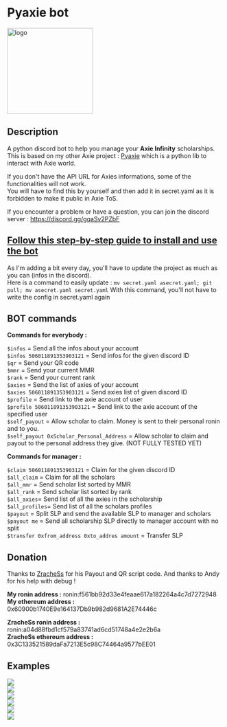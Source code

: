 # Pyaxie bot

<img src="https://github.com/vmercadi/pyaxie-bot/blob/master/img/Pyaxie.png" alt="logo" width="200"/>

## Description

A python discord bot to help you manage your **Axie Infinity** scholarships.  
This is based on my other Axie project : [Pyaxie](https://github.com/vmercadi/pyaxie) which is a python lib to interact with Axie world.

If you don't have the API URL for Axies informations, some of the functionalities will not work.  
You will have to find this by yourself and then add it in secret.yaml as it is forbidden to make it public in Axie ToS.

If you encounter a problem or have a question, you can join the discord server : https://discord.gg/gqaSv2PZbF

## [Follow this step-by-step guide to install and use the bot](https://github.com/vmercadi/pyaxie-bot/wiki)

As I'm adding a bit every day, you'll have to update the project as much as you can (infos in the discord).  
Here is a command to easily update : `mv secret.yaml asecret.yaml; git pull; mv asecret.yaml secret.yaml`
With this command, you'll not have to write the config in secret.yaml again

## BOT commands

**Commands for everybody :**

`$infos` = Send all the infos about your account  
`$infos 506011891353903121` = Send infos for the given discord ID  
`$qr` = Send your QR code  
`$mmr` = Send your current MMR  
`$rank` = Send your current rank  
`$axies` = Send the list of axies of your account  
`$axies 506011891353903121` = Send axies list of given discord ID  
`$profile` = Send link to the axie account of user  
`$profile 506011891353903121` = Send link to the axie account of the specified user  
`$self_payout` = Allow scholar to claim. Money is sent to their personal ronin and to you.  
`$self_payout 0xScholar_Personal_Address` = Allow scholar to claim and payout to the personal address they give. (NOT FULLY TESTED YET)  

**Commands for manager :**

`$claim 506011891353903121` = Claim for the given discord ID   
`$all_claim` = Claim for all the scholars   
`$all_mmr` = Send scholar list sorted by MMR  
`$all_rank` = Send scholar list sorted by rank  
`$all_axies`= Send list of all the axies in the scholarship   
`$all_profiles`= Send list of all the scholars profiles  
`$payout` = Split SLP and send the available SLP to manager and scholars  
`$payout me` = Send all scholarship SLP directly to manager account with no split  
`$transfer 0xfrom_address 0xto_addres amount` = Transfer SLP  

## Donation

Thanks to [ZracheSs](https://github.com/ZracheSs-xyZ) for his Payout and QR script code.
And thanks to Andy for his help with debug !

**My ronin address :**  ronin:f561bb92d33e4feaae617a182264a4c7d7272948  
**My ethereum address :** 0x60900b1740E9e164137Db9b982d9681A2E74446c  

**ZracheSs ronin address :** ronin:a04d88fbd1cf579a83741ad6cd51748a4e2e2b6a  
**ZracheSs ethereum address :** 0x3C133521589daFa7213E5c98C74464a9577bEE01  

## Examples

![](https://github.com/vmercadi/pyaxie-bot/blob/master/img/qr.PNG)  
![](https://github.com/vmercadi/pyaxie-bot/blob/master/img/infos.PNG)  
![](https://github.com/vmercadi/pyaxie-bot/blob/master/img/transfer.PNG)  
![](https://github.com/vmercadi/pyaxie-bot/blob/master/img/all_axies.PNG)  
![](https://github.com/vmercadi/pyaxie-bot/blob/master/img/all_rank.PNG)  
![](https://github.com/vmercadi/pyaxie-bot/blob/master/img/all_mmr.PNG)  


